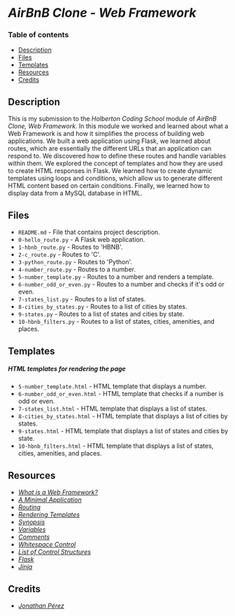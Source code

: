 # _AirBnB Clone - Web Framework_

### Table of contents

- [Description](#description)
- [Files](#files)
- [Templates](#templates)
- [Resources](#resources)
- [Credits](#credits)

## Description

This is my submission to the _Holberton Coding School_ module of _AirBnB Clone, Web Framework_. In this module we worked and learned about what a Web Framework is and how it simplifies the process of building web applications. We built a web application using Flask, we learned about routes, which are essentially the different URLs that an application can respond to. We discovered how to define these routes and handle variables within them. We explored the concept of templates and how they are used to create HTML responses in Flask. We learned how to create dynamic templates using loops and conditions, which allow us to generate different HTML content based on certain conditions. Finally, we learned how to display data from a MySQL database in HTML.

## Files

- `README.md` - File that contains project description.
- `0-hello_route.py` - A Flask web application.
- `1-hbnb_route.py` - Routes to 'HBNB'.
- `2-c_route.py` - Routes to 'C'.
- `3-python_route.py` - Routes to 'Python'.
- `4-number_route.py` - Routes to a number.
- `5-number_template.py` - Routes to a number and renders a template.
- `6-number_odd_or_even.py` - Routes to a number and checks if it's odd or even.
- `7-states_list.py` - Routes to a list of states.
- `8-cities_by_states.py` - Routes to a list of cities by states.
- `9-states.py` - Routes to a list of states and cities by state.
- `10-hbnb_filters.py` - Routes to a list of states, cities, amenities, and places.

## Templates

##### HTML templates for rendering the page

- `5-number_template.html` - HTML template that displays a number.
- `6-number_odd_or_even.html` - HTML template that checks if a number is odd or even.
- `7-states_list.html` - HTML template that displays a list of states.
- `8-cities_by_states.html` - HTML template that displays a list of cities by states.
- `9-states.html` - HTML template that displays a list of states and cities by state.
- `10-hbnb_filters.html` - HTML template that displays a list of states, cities, amenities, and places.

## Resources

- _[What is a Web Framework?](https://intelegain-technologies.medium.com/what-are-web-frameworks-and-why-you-need-them-c4e8806bd0fb)_
- _[A Minimal Application](https://flask.palletsprojects.com/en/2.2.x/quickstart/#a-minimal-application)_
- _[Routing ](https://flask.palletsprojects.com/en/2.2.x/quickstart/#routing)_
- _[Rendering Templates](https://flask.palletsprojects.com/en/2.2.x/quickstart/#rendering-templates)_
- _[Synopsis](https://jinja.palletsprojects.com/en/3.0.x/templates/#synopsis)_
- _[Variables](https://jinja.palletsprojects.com/en/3.0.x/templates/#variables)_
- _[Comments](https://jinja.palletsprojects.com/en/3.0.x/templates/#comments)_
- _[Whitespace Control](https://jinja.palletsprojects.com/en/3.0.x/templates/#whitespace-control)_
- _[List of Control Structures](https://jinja.palletsprojects.com/en/3.0.x/templates/#list-of-control-structures)_
- _[Flask](https://palletsprojects.com/p/flask/)_
- _[Jinja](https://jinja.palletsprojects.com/en/3.0.x/templates/)_

## Credits

- _[Jonathan Pérez](https://github.com/prodjohnper)_

